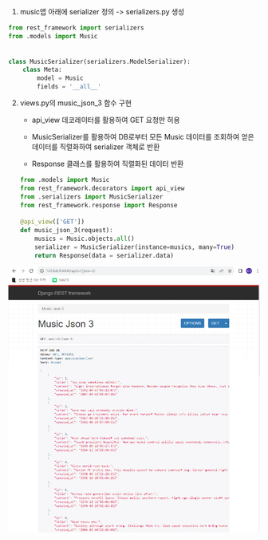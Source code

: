 1. music앱 아래에 serializer 정의 -> serializers.py 생성

```python
from rest_framework import serializers
from .models import Music


class MusicSerializer(serializers.ModelSerializer):
    class Meta:
        model = Music
        fields = '__all__'
```

2. views.py의 music_json_3 함수 구현
   
   - api_view 데코레이터를 활용하여 GET 요청만 허용
   
   - MusicSerializer를 활용하여 DB로부터 모든 Music 데이터를 조회하여 얻은 데이터를 직렬화하여 serializer 객체로 반환
   
   - Response 클래스를 활용하여 직렬화된 데이터 반환
   
   ```python
   from .models import Music
   from rest_framework.decorators import api_view
   from .serializers import MusicSerializer
   from rest_framework.response import Response
   
   @api_view(['GET'])
   def music_json_3(request):
       musics = Music.objects.all()
       serializer = MusicSerializer(instance=musics, many=True)
       return Response(data = serializer.data)
   ```


![Alt text](image.png)